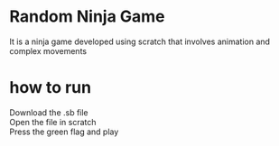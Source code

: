 # Random Ninja Game
 It is a ninja game developed using scratch that involves animation and complex movements 

# how to run 
   Download the .sb file <br />
   Open the file in scratch <br />
   Press the green flag and play

